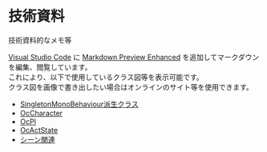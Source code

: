 技術資料
============================

技術資料的なメモ等  

[Visual Studio Code](https://azure.microsoft.com/ja-jp/products/visual-studio-code/) に [Markdown Preview Enhanced](https://marketplace.visualstudio.com/items?itemName=shd101wyy.markdown-preview-enhanced) を追加してマークダウンを編集、閲覧しています。  
これにより、以下で使用しているクラス図等を表示可能です。  
クラス図を画像で書き出したい場合はオンラインのサイト等を使用できます。

* [SingletonMonoBehaviour<T>派生クラス](SingletonMonoBehaviour.md)  
* [OcCharacter](OcCharacter.md)
* [OcPl](OcPl.md)
* [OcActState](OcActState.md)
* [シーン関連](Scenes.md)  
